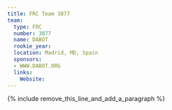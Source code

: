 ```yaml
---
title: FRC Team 3877
team:
  type: FRC
  number: 3877
  name: DABOT
  rookie_year:
  location: Madrid, MD, Spain
  sponsors:
  - WWW.DABOT.ORG
  links:
    Website:
---
```


{% include remove_this_line_and_add_a_paragraph %}